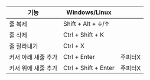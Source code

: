 
| 기능          | Windows/Linux        |      |
| ----------- | -------------------- | ---- |
| 줄 복제        | Shift + Alt + ↓/↑    |      |
| 줄 삭제        | Ctrl + Shift + K     |      |
| 줄 잘라내기      | Ctrl + X             |      |
| 커서 아래 새줄 추가 | Ctrl + Enter         | 주피터X |
| 커서 위에 새줄 추가 | Ctrl + Shift + Enter | 주피터X |
